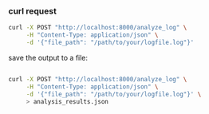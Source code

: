 





### curl request

```bash
curl -X POST "http://localhost:8000/analyze_log" \
     -H "Content-Type: application/json" \
     -d '{"file_path": "/path/to/your/logfile.log"}'

```

save the output to a file:
```bash

curl -X POST "http://localhost:8000/analyze_log" \
     -H "Content-Type: application/json" \
     -d '{"file_path": "/path/to/your/logfile.log"}' \
     > analysis_results.json

```